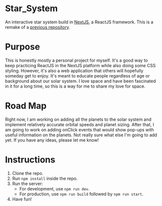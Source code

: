 # Star_System

An interactive star system build in [NextJS](https://github.com/zeit/next.js/), a ReactJS framework. This is a remake of a [previous repository](https://github.com/AmnonSkladman/reachForTheStars).

# Purpose

This is honestly mostly a personal project for myself. It's a good way to keep practicing ReactJS in the NextJS platform while also doing some CSS styling. However, it's also a web application that others will hopefully someday get to enjoy. It's meant to educate people regardless of age or background about our solar system. I love space and have been fascinated in it for a long time, so this is a way for me to share my love for space.

# Road Map

Right now, I am working on adding all the planets to the solar system and implement relatively accurate orbital speeds and planet sizing. After that, I am going to work on adding onClick events that would show pop-ups with useful information on the planets. Not really sure what else I'm going to add yet. If you have any ideas, please let me know!

# Instructions

1. Clone the repo.
2. Run `npm install` inside the repo.
3. Run the server:
    * For development, use `npm run dev`.
    * For production, use `npm run build` followed by `npm run start`.
4. Have fun!
